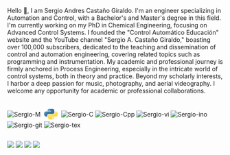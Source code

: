 Hello 👋, I am Sergio Andres Castaño Giraldo. I'm an engineer specializing in Automation and Control, with a Bachelor's and Master's degree in this field. I'm currently working on my PhD in Chemical Engineering, focusing on Advanced Control Systems. I founded the "Control Automático Educación" website and the YouTube channel "Sergio A. Castaño Giraldo,"  boasting over 100,000 subscribers, dedicated to the teaching and dissemination of control and automation engineering, covering related topics such as programming and instrumentation. My academic and professional journey is firmly anchored in Process Engineering, especially in the intricate world of control systems, both in theory and practice. Beyond my scholarly interests, I harbor a deep passion for music, photography, and aerial videography. I welcome any opportunity for academic or professional collaborations.


<div style="display: inline_block"><br>
  <img align="center" alt="Sergio-M" height="30" width="40" src="https://cdn.jsdelivr.net/gh/devicons/devicon/icons/matlab/matlab-original.svg">
  <img align="center" alt="Sergio-Python" height="30" width="40" src="https://raw.githubusercontent.com/devicons/devicon/master/icons/python/python-original.svg">
  <img align="center" alt="Sergio-C" height="30" width="40" src="https://cdn.jsdelivr.net/gh/devicons/devicon/icons/c/c-original.svg">
  <img align="center" alt="Sergio-Cpp" height="30" width="40" src="https://cdn.jsdelivr.net/gh/devicons/devicon/icons/cplusplus/cplusplus-original.svg">
  <img align="center" alt="Sergio-vi" height="30" width="40" src="https://cdn.jsdelivr.net/gh/devicons/devicon/icons/labview/labview-original-wordmark.svg">
  <img align="center" alt="Sergio-ino" height="30" width="40" src="https://cdn.jsdelivr.net/gh/devicons/devicon/icons/arduino/arduino-original-wordmark.svg">
  <img align="center" alt="Sergio-git" height="30" width="40" src="https://cdn.jsdelivr.net/gh/devicons/devicon/icons/git/git-original.svg">
  <img align="center" alt="Sergio-tex" height="30" width="40" src="https://cdn.jsdelivr.net/gh/devicons/devicon/icons/latex/latex-original.svg">
</div>
  
  ##
 
<div> 
  <a href="https://www.youtube.com/channel/UCdzSnI03LpBI_8gXJseIDuw" target="_blank"><img src="https://img.shields.io/badge/YouTube-FF0000?style=for-the-badge&logo=youtube&logoColor=white" target="_blank"></a>
  <a href="https://www.instagram.com/sergioacgiraldo/" target="_blank"><img src="https://img.shields.io/badge/-Instagram-%23E4405F?style=for-the-badge&logo=instagram&logoColor=white" target="_blank"></a>
  <a href="https://www.linkedin.com/in/sergio-castano-giraldo/" target="_blank"><img src="https://img.shields.io/badge/-LinkedIn-%230077B5?style=for-the-badge&logo=linkedin&logoColor=white" target="_blank"></a> 
  <a href="https://www.facebook.com/controlautomaticoeducacion" target="_blank"><img src="https://img.shields.io/badge/Facebook-1877F2?style=for-the-badge&logo=facebook&logoColor=white" target="_blank"></a> 
  
</div>
